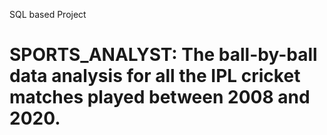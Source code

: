SQL based Project
# SPORTS_ANALYST: The ball-by-ball data analysis for all the IPL cricket matches played between 2008 and 2020.

